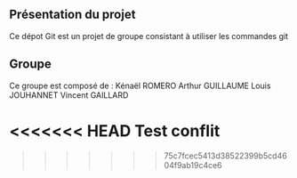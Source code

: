 ## Présentation du projet

Ce dépot Git est un projet de groupe consistant à utiliser les commandes git

## Groupe

Ce groupe est composé de :  Kénaël ROMERO   Arthur GUILLAUME    Louis JOUHANNET     Vincent GAILLARD

<<<<<<< HEAD
Test conflit
=======

>>>>>>> 75c7fcec5413d38522399b5cd4604f9ab19c4ce6
